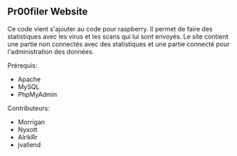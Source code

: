 ## Pr00filer Website

Ce code vient s'ajouter au code pour raspberry. Il permet de faire des statistiques avec les virus et les scans qui lui sont envoyés.
Le site contient une partie non connectés avec des statistiques et une partie connecté pour l'administration des données.

Prérequis:
- Apache 
- MySQL
- PhpMyAdmin

Contributeurs:
- Morrigan
- Nyxott
- AlrikRr
- jvallend
